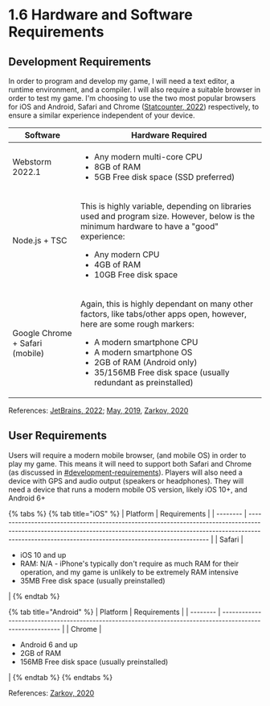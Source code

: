 # 1.6 Hardware and Software Requirements

## Development Requirements

In order to program and develop my game, I will need a text editor, a runtime environment, and a compiler. I will also require a suitable browser in order to test my game. I'm choosing to use the two most popular browsers for iOS and Android, Safari and Chrome ([Statcounter, 2022](../reference-list.md)) respectively, to ensure a similar experience independent of your device.

| Software                        | Hardware Required                                                                                                                                                                                                                                                                                             |
| ------------------------------- | ------------------------------------------------------------------------------------------------------------------------------------------------------------------------------------------------------------------------------------------------------------------------------------------------------------- |
| Webstorm 2022.1                 | <ul><li>Any modern multi-core CPU</li><li>8GB of RAM</li><li>5GB Free disk space (SSD preferred)</li></ul>                                                                                                                                                                                                    |
| Node.js + TSC                   | <p>This is highly variable, depending on libraries used and program size. However, below is the minimum hardware to have a "good" experience:</p><ul><li>Any modern CPU</li><li>4GB of RAM</li><li>10GB Free disk space</li></ul>                                                                             |
| Google Chrome + Safari (mobile) | <p>Again, this is highly dependant on many other factors, like tabs/other apps open, however, here are some rough markers:</p><ul><li>A modern smartphone CPU</li><li>A modern smartphone OS</li><li>2GB of RAM (Android only)</li><li>35/156MB Free disk space (usually redundant as preinstalled)</li></ul> |

References: [JetBrains, 2022](../reference-list.md); [May, 2019](../reference-list.md), [Zarkov, 2020](../reference-list.md)

## User Requirements

Users will require a modern mobile browser, (and mobile OS) in order to play my game. This means it will need to support both Safari and Chrome (as discussed in [#development-requirements](1.6-hardware-and-software-requirements.md#development-requirements "mention")). Players will also need a device with GPS and audio output (speakers or headphones). They will need a device that runs a modern mobile OS version, likely iOS 10+, and Android 6+

{% tabs %}
{% tab title="iOS" %}
| Platform | Requirements                                                                                                                                                                                                                   |
| -------- | ------------------------------------------------------------------------------------------------------------------------------------------------------------------------------------------------------------------------------ |
| Safari   | <ul><li>iOS 10 and up</li><li>RAM: N/A - iPhone's typically don't require as much RAM for their operation, and my game is unlikely to be extremely RAM intensive</li><li>35MB Free disk space (usually preinstalled)</li></ul> |
{% endtab %}

{% tab title="Android" %}
| Platform | Requirements                                                                                               |
| -------- | ---------------------------------------------------------------------------------------------------------- |
| Chrome   | <ul><li>Android 6 and up</li><li>2GB of RAM</li><li>156MB Free disk space (usually preinstalled)</li></ul> |
{% endtab %}
{% endtabs %}

References: [Zarkov, 2020](../reference-list.md)
